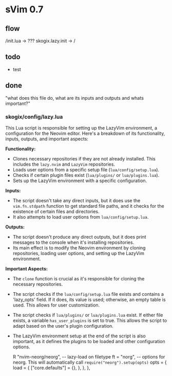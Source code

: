 # sVim 0.7

## flow
/init.lua -> ???
skogix.lazy.init -> 
/

## todo

- test


## done
"what does this file do, what are its inputs and outputs and whats important?"
### skogix/config/lazy.lua
This Lua script is responsible for setting up the LazyVim environment, a configuration for the Neovim editor. Here's a breakdown of its functionality, inputs, outputs, and important aspects:

**Functionality:**

- Clones necessary repositories if they are not already installed. This includes the `lazy.nvim` and `LazyVim` repositories.
- Loads user options from a specific setup file (`lua/config/setup.lua`).
- Checks if certain plugin files exist (`lua/plugins/` or `lua/plugins.lua`).
- Sets up the LazyVim environment with a specific configuration.

**Inputs:**

- The script doesn't take any direct inputs, but it does use the `vim.fn.stdpath` function to get standard file paths, and it checks for the existence of certain files and directories.
- It also attempts to load user options from `lua/config/setup.lua`.

**Outputs:**

- The script doesn't produce any direct outputs, but it does print messages to the console when it's installing repositories.
- Its main effect is to modify the Neovim environment by cloning repositories, loading user options, and setting up the LazyVim environment.

**Important Aspects:**

- The `clone` function is crucial as it's responsible for cloning the necessary repositories.
- The script checks if the `lua/config/setup.lua` file exists and contains a 'lazy_opts' field. If it does, its value is used; otherwise, an empty table is used. This allows for user customization.
- The script checks if `lua/plugins/` or `lua/plugins.lua` exist. If either file exists, a variable `has_user_plugins` is set to true. This allows the script to adapt based on the user's plugin configuration.
- The LazyVim environment setup at the end of the script is also important, as it defines the plugins to be loaded and other configuration options.






  R
    "nvim-neorg/neorg",
    -- lazy-load on filetype
    ft = "norg",
    -- options for neorg. This will automatically call `require("neorg").setup(opts)`
    opts = {
      load = {
        ["core.defaults"] = {},
      },
    },
  },
